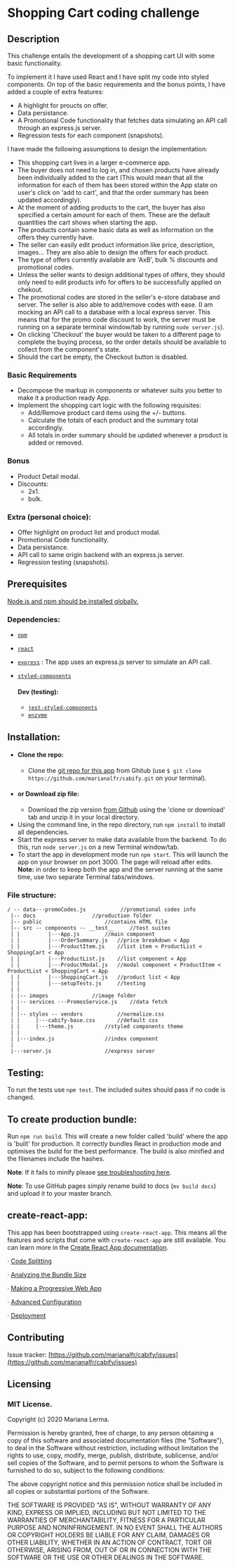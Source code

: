 # Shopping Cart coding challenge

## Description
This challenge entails the development of a shopping cart UI with some basic functionality.

To implement it I have used React and I have split my code into styled components. 
On top of the basic requirements and the bonus points, I have added a couple of extra features:
- A highlight for proucts on offer. 
- Data persistance.
- A Promotional Code functionality that fetches data simulating an API call through an express.js server.
- Regression tests for each component (snapshots).

I have made the following assumptions to design the implementation:

- This shopping cart lives in a larger e-commerce app.
- The buyer does not need to log in, and chosen products have already been individually added to the cart (This would mean that all the information for each of them has been stored within the App state on user's click on 'add to cart', and that the order summary has been updated accordingly).
- At the moment of adding products to the cart, the buyer has also specified a certain amount for each of them. These are the default quantities the cart shows when starting the app.
- The products contain some basic data as well as information on the offers they currently have.
- The seller can easily edit product information like price, description, images... They are also able to design the offers for each product.
- The type of offers currently available are 'AxB', bulk % discounts and promotional codes. 
- Unless the seller wants to design additional types of offers, they should only need to edit products info for offers to be successfully applied on chekout.
- The promotional codes are stored in the seller's e-store database and server. The seller is also able to add/remove codes with ease. (I am mocking an API call to a database with a local express server. This means that for the promo code discount to work, the server must be running on a separate terminal window/tab by running `node server.js`).
- On clicking 'Checkout' the buyer would be taken to a different page to complete the buying process, so the order details should be available to collect from the component's state.
- Should the cart be empty, the Checkout button is disabled.


### Basic Requirements
- Decompose the markup in components or whatever suits you better to make it a production ready App.
- Implement the shopping cart logic with the following requisites:
    - Add/Remove product card items using the +/- buttons.
    - Calculate the totals of each product and the summary total accordingly.
    - All totals in order summary should be updated whenever a product is added or removed.

### Bonus
- Product Detail modal.
- Discounts: 
    - 2x1.
    - bulk.

### Extra (personal choice):
- Offer highlight on product list and product modal.
- Promotional Code functionality.
- Data persistance.
- API call to same origin backend with an express.js server. 
- Regression testing (snapshots).


## Prerequisites
[Node.js and npm should be installed globally.](https://www.taniarascia.com/how-to-install-and-use-node-js-and-npm-mac-and-windows/)
### Dependencies:
- [`npm`](https://www.npmjs.com/)
- [`react`](https://reactjs.org/)
- [`express`](https://expressjs.com/) : The app uses an express.js server to simulate an API call.
- [`styled-components`](https://styled-components.com/)

	#### Dev (testing):
	- [`jest-styled-components`](https://styled-components.com/docs/tooling#snapshot-testing)
	- [`enzyme`](https://airbnb.io/enzyme/)

## Installation:

- #### Clone the repo: 
	- Clone the [git repo for this app](https://github.com/marianalfr/cabify) from Ghitub (use `$ git clone https://github.com/marianalfr/cabify.git` on your terminal).
- #### or Download zip file:
	-  Download the zip version [from Github](https://github.com/marianalfr/cabify) using the 'clone or download' tab and unzip it in your local directory.
- Using the command line, in the repo directory, run `npm install` to install all dependencies.
- Start the express server to make data available from the backend. To do this, run `node server.js` on a new Terminal window/tab.
- To start the app in development mode run `npm start`. This will launch the app on your browser on port 3000. The page will reload after edits.
	**Note:** in order to keep both the app and the server running at the same time, use two separate Terminal tabs/windows. 

### File structure:

 ```
/ -- data···promoCodes.js			//promotional codes info
  |-- docs					//production folder
  |-- public					//contains HTML file
  |-- src -- components -- __test__		//test suites
  |	| 	      |···App.js		//main component
  |	| 	      |···OrderSummary.js	//price breakdown < App
  |	| 	      |···ProductItem.js	//list item < ProductList < ShoppingCart < App
  |	| 	      |···ProductList.js	//list component < App
  |	| 	      |···ProductModal.js	//modal component < ProductItem < ProductList < ShoppingCart < App 
  |	| 	      |···ShoppingCart.js	//product list < App
  |	| 	      |···setupTests.js		//testing 
  |	| 			  
  |	|-- images				//image folder
  |	|-- services ···PromosService.js	//data fetch
  |	| 
  |	|-- styles -- vendors			//normalize.css
  |	|	  |···cabify-base.css		//default css  
  |	|	  |···theme.js			//styled components theme 
  |	|  
  |	|···index.js				//index component
  |	
  |···server.js					//express server
```


## Testing:
To run the tests use `npm test`. The included suites should pass if no code is changed.

## To create production bundle: 
Run `npm run build`. This will create a new folder called 'build' where the app is 'built' for production. It correctly bundles React in production mode and optimises the build for the best performance. The build is also minified and the filenames include the hashes.

**Note**: If it fails to minify please [see troubleshooting here](https://facebook.github.io/create-react-app/docs/troubleshooting#npm-run-build-fails-to-minify).

**Note**: To use GitHub pages simply rename build to docs (`mv build docs`) and upload it to your master branch.

## create-react-app:
This app has been bootstrapped using `create-react-app`. This means all the features and scripts that come with `create-react-app` are still available.
You can learn more in the [Create React App documentation](https://facebook.github.io/create-react-app/docs/getting-started).

· [Code Splitting](https://facebook.github.io/create-react-app/docs/code-splitting)

· [Analyzing the Bundle Size](https://facebook.github.io/create-react-app/docs/analyzing-the-bundle-size)

· [Making a Progressive Web App](https://facebook.github.io/create-react-app/docs/making-a-progressive-web-app)

· [Advanced Configuration](https://facebook.github.io/create-react-app/docs/advanced-configuration)

· [Deployment](https://facebook.github.io/create-react-app/docs/deployment)

## Contributing
Issue tracker: [https://github.com/marianalfr/cabify/issues](https://github.com/marianalfr/cabify/issues)

## Licensing
### MIT License.
Copyright (c) 2020 Mariana Lerma.

Permission is hereby granted, free of charge, to any person obtaining a copy of this software and associated documentation files (the "Software"), to deal in the Software without restriction, including without limitation the rights to use, copy, modify, merge, publish, distribute, sublicense, and/or sell copies of the Software, and to permit persons to whom the Software is furnished to do so, subject to the following conditions:

The above copyright notice and this permission notice shall be included in all copies or substantial portions of the Software.

THE SOFTWARE IS PROVIDED "AS IS", WITHOUT WARRANTY OF ANY KIND, EXPRESS OR IMPLIED, INCLUDING BUT NOT LIMITED TO THE WARRANTIES OF MERCHANTABILITY, FITNESS FOR A PARTICULAR PURPOSE AND NONINFRINGEMENT. IN NO EVENT SHALL THE AUTHORS OR COPYRIGHT HOLDERS BE LIABLE FOR ANY CLAIM, DAMAGES OR OTHER LIABILITY, WHETHER IN AN ACTION OF CONTRACT, TORT OR OTHERWISE, ARISING FROM, OUT OF OR IN CONNECTION WITH THE SOFTWARE OR THE USE OR OTHER DEALINGS IN THE SOFTWARE.

